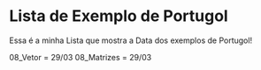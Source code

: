 # Lista de Exemplo de Portugol

Essa é a minha Lista que mostra a Data dos exemplos de Portugol!

08_Vetor = 29/03
08_Matrizes = 29/03



